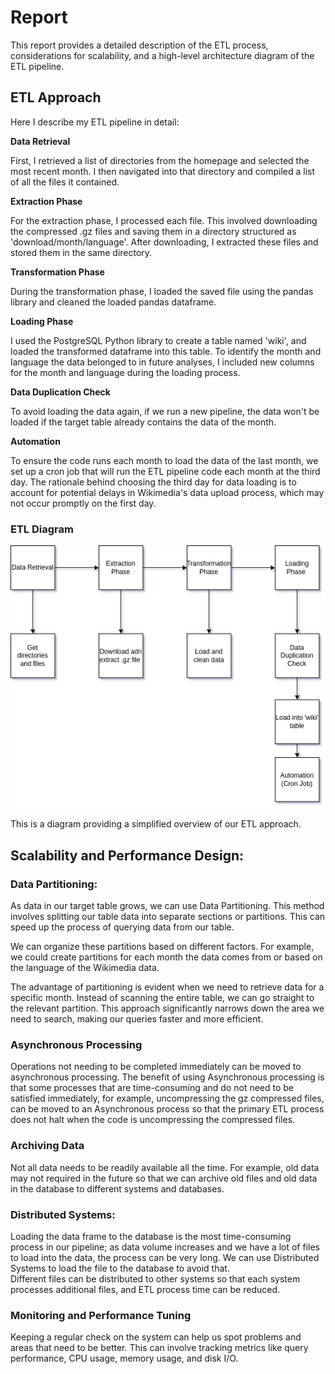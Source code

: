 # Report

This report provides a detailed description of the ETL process, considerations for scalability, and a high-level architecture diagram of the ETL pipeline.

## ETL Approach
Here I describe my ETL pipeline in detail:  

**Data Retrieval**

First, I retrieved a list of directories from the homepage and selected the most recent month. I then navigated into that directory and compiled a list of all the files it contained.

**Extraction Phase**

For the extraction phase, I processed each file. This involved downloading the compressed .gz files and saving them in a directory structured as 'download/month/language'. After downloading, I extracted these files and stored them in the same directory.

**Transformation Phase**

During the transformation phase, I loaded the saved file using the pandas library and cleaned the loaded pandas dataframe. 

**Loading Phase**

I used the PostgreSQL Python library to create a table named 'wiki', and loaded the transformed dataframe into this table. To identify the month and language the data belonged to in future analyses, I included new columns for the month and language during the loading process.

**Data Duplication Check**

To avoid loading the data again, if we run a new pipeline, the data won't be loaded if the target table already contains the data of the month.

**Automation**

To ensure the code runs each month to load the data of the last month, we set up a cron job that will run the ETL pipeline code each month at the third day. The rationale behind choosing the third day for data loading is to account for potential delays in Wikimedia's data upload process, which may not occur promptly on the first day.

### ETL Diagram

![ETL Diagram](bin/ETL_diagram.png)

This is a diagram providing a simplified overview of our ETL approach.  

## Scalability and Performance Design:  


### Data Partitioning:

As data in our target table grows, we can use Data Partitioning. This method involves splitting our table data into separate sections or partitions. This can speed up the process of querying data from our table.

We can organize these partitions based on different factors. For example, we could create partitions for each month the data comes from or based on the language of the Wikimedia data.

The advantage of partitioning is evident when we need to retrieve data for a specific month. Instead of scanning the entire table, we can go straight to the relevant partition. This approach significantly narrows down the area we need to search, making our queries faster and more efficient.

### Asynchronous Processing
Operations not needing to be completed immediately can be moved to asynchronous processing. The benefit of using Asynchronous processing is that some processes that are time-consuming and do not need to be satisfied immediately, for example, uncompressing the gz compressed files, can be moved to an Asynchronous process so that the primary ETL process does not halt when the code is uncompressing the compressed files.

### Archiving Data
Not all data needs to be readily available all the time. For example, old data may not required in the future so that we can archive old files and old data in the database to different systems and databases.

### Distributed Systems:
Loading the data frame to the database is the most time-consuming process in our pipeline; as data volume increases and we have a lot of files to load into the data, the process can be very long. We can use Distributed Systems to load the file to the database to avoid that.  
Different files can be distributed to other systems so that each system processes additional files, and ETL process time can be reduced.

### Monitoring and Performance Tuning

Keeping a regular check on the system can help us spot problems and areas that need to be better.  This can involve tracking metrics like query performance, CPU usage, memory usage, and disk I/O.
